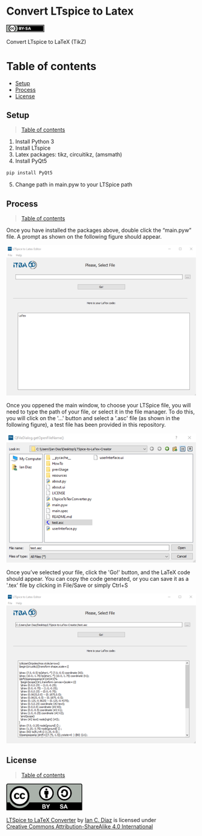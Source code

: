 # Convert LTspice to Latex
<a rel="license" href="https://creativecommons.org/licenses/by-sa/4.0/?ref=chooser-v1"><img alt="Creative Commons License" style="border-width:0" width="100" src="./docs/by-sa_small.png" /></a><br />

Convert LTspice to LaTeX (TikZ)

# Table of contents

* [Setup](#setup)
* [Process](#process)
* [License](#license)

## Setup
>[Table of contents](#table-of-contents)

1. Install Python 3
2. Install LTspice
3. Latex packages: tikz, circuitikz, (amsmath)
4. Install PyQt5

```bash
pip install PyQt5
```

5. Change path in main.pyw to your LTSpice path
 
## Process
>[Table of contents](#table-of-contents)

Once you have installed the packages above, double click the “main.pyw” file. A prompt as shown on the following figure should appear.

<img src="./docs/1.png" width="500"/>

Once you oppened the main window, to choose your LTSpice file, you will need to type the path of your file, or
select it in the file manager. To do this, you will click on the '...' button and select a '.asc' file (as shown in the following figure), a test file has been provided in this repository.

<img src="./docs/2.png" width="500"/>

Once you’ve selected your file, click the 'Go!' button, and the LaTeX code should appear. You can copy the code generated, or you can save it as a '.tex' file by clicking in File/Save or simply Ctrl+S

<img src="./docs/3.png" width="500"/>

## License
>[Table of contents](#table-of-contents)

<a rel="license" href="https://creativecommons.org/licenses/by-sa/4.0/?ref=chooser-v1"><img alt="Creative Commons License" style="border-width:0" width="200" src="./docs/by-sa.png" /></a><br />


<p xmlns:cc="http://creativecommons.org/ns#" xmlns:dct="http://purl.org/dc/terms/"><a property="dct:title" rel="cc:attributionURL" href="https://github.com/iancraz/LTSpice-to-LaTeX-Creator">LTSpice to LaTeX Converter</a> by <a rel="cc:attributionURL dct:creator" property="cc:attributionName" href="https://www.linkedin.com/in/iancraz/">Ian C. Diaz</a> is licensed under <a href="https://creativecommons.org/licenses/by-sa/4.0/?ref=chooser-v1" target="_blank" rel="license noopener noreferrer" style="display:inline-block;">Creative Commons Attribution-ShareAlike 4.0 International<img style="height:22px!important;margin-left:3px;vertical-align:text-bottom;" src="https://mirrors.creativecommons.org/presskit/icons/cc.svg?ref=chooser-v1" alt=""><img style="height:22px!important;margin-left:3px;vertical-align:text-bottom;" src="https://mirrors.creativecommons.org/presskit/icons/by.svg?ref=chooser-v1" alt=""><img style="height:22px!important;margin-left:3px;vertical-align:text-bottom;" src="https://mirrors.creativecommons.org/presskit/icons/sa.svg?ref=chooser-v1" alt=""></a></p>
